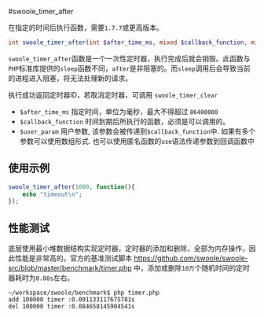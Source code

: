 #swoole_timer_after

在指定的时间后执行函数，需要`1.7.7`或更高版本。
```php
int swoole_timer_after(int $after_time_ms, mixed $callback_function, mixed $user_param);
```
`swoole_timer_after`函数是一个一次性定时器，执行完成后就会销毁。此函数与`PHP`标准库提供的`sleep`函数不同，`after`是非阻塞的。而`sleep`调用后会导致当前的进程进入阻塞，将无法处理新的请求。

执行成功返回定时器ID，若取消定时器，可调用 `swoole_timer_clear`

* `$after_time_ms` 指定时间，单位为毫秒，最大不得超过 `86400000`
* `$callback_function` 时间到期后所执行的函数，必须是可以调用的。
* `$user_param` 用户参数, 该参数会被传递到`$callback_function`中. 如果有多个参数可以使用数组形式. 也可以使用匿名函数的`use`语法传递参数到回调函数中

使用示例
----
```php
swoole_timer_after(1000, function(){
    echo "timeout\n";
});
```

性能测试
----
底层使用最小堆数据结构实现定时器，定时器的添加和删除，全部为内存操作，因此性能是非常高的。官方的基准测试脚本 <https://github.com/swoole/swoole-src/blob/master/benchmark/timer.php> 中，添加或删除`10万`个随机时间的定时器耗时为`0.08s`左右。

```shell
~/workspace/swoole/benchmark$ php timer.php
add 100000 timer :0.091133117675781s
del 100000 timer :0.084658145904541s
```
